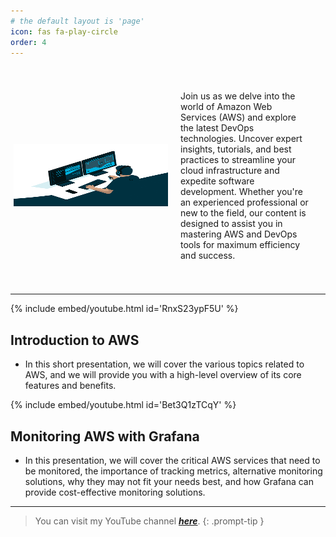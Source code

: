 ```yaml
---
# the default layout is 'page'
icon: fas fa-play-circle
order: 4
---
```

<script defer data-domain="senad-d.github.io" src="https://plus.seki.ink/js/script.js"></script>

<style>
.my_container {
    display: flex;
    flex-direction: row;
    align-items: center;
    padding: 5px;
}

.my_text {
    flex: 1;
    padding: 20px;
}

.my_image {
    max-width: 50%;
}
@media (max-width: 768px) {
    .my_container {
        flex-direction: column; /* Text on top, image below */
        text-align: center; /* Center text */
    }
    .my_image {
        max-width: 80%; /* Full width for the image */
        margin-top: 5px; /* Add some space between text and image */
    }
}
</style>
<div class="my_container">
    <div class="my_image">
            <img src="https://github.com/senad-d/senad-d.github.io/blob/main/_media/gif/giphy.gif?raw=true" width="300" height="100" alt="" />
    </div>
    <div class="my_text">
        <p>Join us as we delve into the world of Amazon Web Services (AWS) and explore the latest DevOps technologies. Uncover expert insights, tutorials, and best practices to streamline your cloud infrastructure and expedite software development. Whether you're an experienced professional or new to the field, our content is designed to assist you in mastering AWS and DevOps tools for maximum efficiency and success.</p>
    </div>
</div>

---


{% include embed/youtube.html id='RnxS23ypF5U' %}
## **Introduction to AWS** 
- In this short presentation, we will cover the various topics related to AWS, and we will provide you with a high-level overview of its core features and benefits.

{% include embed/youtube.html id='Bet3Q1zTCqY' %}
## **Monitoring AWS with Grafana** 
- In this presentation, we will cover the critical AWS services that need to be monitored, the importance of tracking metrics, alternative monitoring solutions, why they may not fit your needs best, and how Grafana can provide cost-effective monitoring solutions.

---

> You can visit my YouTube channel [***here***](https://www.youtube.com/@senaddizdarevic7849/featured).
{: .prompt-tip }
